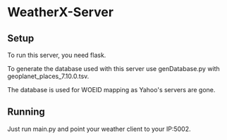 # WeatherX-Server
## Setup
To run this server, you need flask.

To generate the database used with this server use genDatabase.py with geoplanet_places_7.10.0.tsv.

The database is used for WOEID mapping as Yahoo's servers are gone.

## Running
Just run main.py and point your weather client to your IP:5002.
